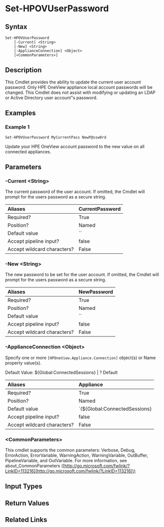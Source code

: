 ﻿---
description: Update current user account password.
---

# Set-HPOVUserPassword

## Syntax

```text
Set-HPOVUserPassword
    [-Current] <String>
    [-New] <String>
    [-ApplianceConnection] <Object>
    [<CommonParameters>]
```

## Description

This Cmdlet provides the ability to update the current user account password.  Only HPE OneView appliance local account passwords will be changed.  This Cmdlet does not assist with modifying or updating an LDAP or Active Directory user account"s password.

## Examples

###  Example 1 

```text
Set-HPOVUserPassword MyCurrentPass NewP@ssw0rd
```

Update your HPE OneView account password to the new value on all connected appliances.

## Parameters

### -Current &lt;String&gt;

The current password of the user account. If omitted, the Cmdlet will prompt for the users password as a secure string.

| Aliases | CurrentPassword |
| :--- | :--- |
| Required? | True |
| Position? | Named |
| Default value | `` |
| Accept pipeline input? | false |
| Accept wildcard characters? | False |

### -New &lt;String&gt;

The new password to be set for the user account. If omitted, the Cmdlet will prompt for the users password as a secure string.

| Aliases | NewPassword |
| :--- | :--- |
| Required? | True |
| Position? | Named |
| Default value | `` |
| Accept pipeline input? | false |
| Accept wildcard characters? | False |

### -ApplianceConnection &lt;Object&gt;

    
Specify one or more `[HPOneView.Appliance.Connection]` object(s) or Name property value(s).
    
Default Value: ${Global:ConnectedSessions} | ? Default

| Aliases | Appliance |
| :--- | :--- |
| Required? | True |
| Position? | Named |
| Default value | `(${Global:ConnectedSessions} | ? Default)` |
| Accept pipeline input? | false |
| Accept wildcard characters? | False |

### &lt;CommonParameters&gt;

This cmdlet supports the common parameters: Verbose, Debug, ErrorAction, ErrorVariable, WarningAction, WarningVariable, OutBuffer, PipelineVariable, and OutVariable. For more information, see about\_CommonParameters \([http://go.microsoft.com/fwlink/?LinkID=113216](http://go.microsoft.com/fwlink/?LinkID=113216)\)

## Input Types

## Return Values

## Related Links

